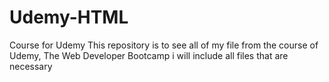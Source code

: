 # Udemy-HTML
Course for Udemy
This repository is to see all of my file from the course of Udemy, The Web Developer Bootcamp
i will include all files that are necessary
